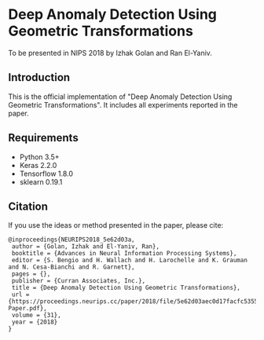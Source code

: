 # Deep Anomaly Detection Using Geometric Transformations
To be presented in NIPS 2018 by Izhak Golan and Ran El-Yaniv.

## Introduction
This is the official implementation of "Deep Anomaly Detection Using Geometric Transformations".
It includes all experiments reported in the paper.

## Requirements
* Python 3.5+
* Keras 2.2.0
* Tensorflow 1.8.0
* sklearn 0.19.1

## Citation
If you use the ideas or method presented in the paper, please cite:

```
@inproceedings{NEURIPS2018_5e62d03a,
 author = {Golan, Izhak and El-Yaniv, Ran},
 booktitle = {Advances in Neural Information Processing Systems},
 editor = {S. Bengio and H. Wallach and H. Larochelle and K. Grauman and N. Cesa-Bianchi and R. Garnett},
 pages = {},
 publisher = {Curran Associates, Inc.},
 title = {Deep Anomaly Detection Using Geometric Transformations},
 url = {https://proceedings.neurips.cc/paper/2018/file/5e62d03aec0d17facfc5355dd90d441c-Paper.pdf},
 volume = {31},
 year = {2018}
}
```
